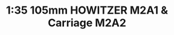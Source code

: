 ---
layout: product
title: "1:35 105mm HOWITZER M2A1 & Carriage M2A2"
price: "4500" 
desc: "Maketa"
img_path: "/assets/img/DRA6531.webp"
brand: "Dragon"
available: false
special_offer: false
new: false
soon: false
cat: "010000"
subcat: "010600"
subsubcat: "0N/A"
sifra: "DRA6531"
popular: false
spec: false
---
